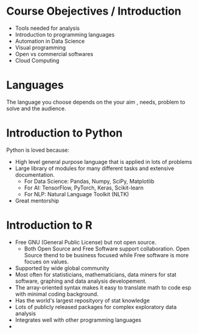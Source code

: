 # Course Obejectives / Introduction 
- Tools needed for analysis
- Introduction to programming languages
- Automation in Data Science
- Visual programming
- Open vs commercial softwares 
- Cloud Computing

# Languages
The language you choose depends on the your aim , needs, problem to solve and the audience.

# Introduction to Python
Python is loved because:
- High level general purpose language that is applied in lots of problems
- Large library of modules for many different tasks and extensive documentation.
    * For Data Science: Pandas, Numpy, SciPy, Matplotlib
    * For AI: TensorFlow, PyTorch, Keras, Scikit-learn 
    * For NLP: Natural Language Toolkit (NLTK)
- Great mentorship 

# Introduction to R
- Free GNU (General Public License) but not open source. 
    * Both Open Source and Free Software support collaboration. Open Source thend to be business focused while Free software is more focues on values.
- Supported by wide global community 
- Most often for statisticians, mathematicians, data miners for stat software, graphing and data analysis developement. 
- The array-oriented syntax makes it easy to translate math to code esp with minimal coding background.
- Has the world's largest reposityory of stat knowledge
- Lots of publicly released packages for complex exploratory data analysis
- Integrates well with other programming languages
- 
